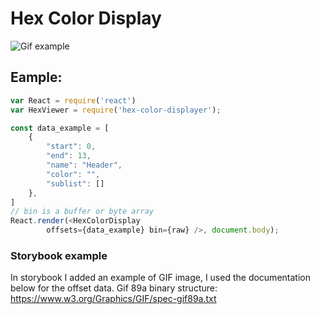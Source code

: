 # Hex Color Display

![Gif example](https://github.com/dolby360/hex_color_displayer/blob/master/assets/Capture.PNG?raw=true)

## Eample:
```js
var React = require('react')
var HexViewer = require('hex-color-displayer');

const data_example = [
    {
        "start": 0,
        "end": 13,
        "name": "Header",
        "color": "",
        "sublist": []
    },
]
// bin is a buffer or byte array
React.render(<HexColorDisplay 
        offsets={data_example} bin={raw} />, document.body);
```


### Storybook example
In storybook I added an example of GIF image, I used the documentation below for the offset data.
Gif 89a binary structure:
https://www.w3.org/Graphics/GIF/spec-gif89a.txt
